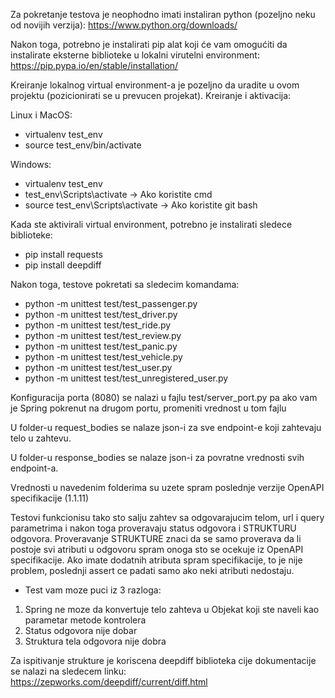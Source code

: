 Za pokretanje testova je neophodno imati instaliran python (pozeljno neku od novijih verzija): https://www.python.org/downloads/

Nakon toga, potrebno je instalirati pip alat koji će vam omogućiti da instalirate eksterne biblioteke
u lokalni virutelni environment: https://pip.pypa.io/en/stable/installation/

Kreiranje lokalnog virtual environment-a je pozeljno da uradite u ovom projektu (pozicionirati se u prevucen projekat). Kreiranje i aktivacija:

Linux i MacOS:

- virtualenv test_env
- source test_env/bin/activate

Windows:

- virtualenv test_env
- test_env\Scripts\activate -> Ako koristite cmd
- source test_env\Scripts\activate -> Ako koristite git bash

Kada ste aktivirali virtual environment, potrebno je instalirati sledece biblioteke:

- pip install requests
- pip install deepdiff

Nakon toga, testove pokretati sa sledecim komandama:

- python -m unittest test/test_passenger.py
- python -m unittest test/test_driver.py
- python -m unittest test/test_ride.py
- python -m unittest test/test_review.py
- python -m unittest test/test_panic.py
- python -m unittest test/test_vehicle.py
- python -m unittest test/test_user.py
- python -m unittest test/test_unregistered_user.py

Konfiguracija porta (8080) se nalazi u fajlu test/server_port.py pa ako vam je Spring pokrenut na drugom portu, promeniti vrednost u tom fajlu

U folder-u request_bodies se nalaze json-i za sve endpoint-e koji zahtevaju telo u zahtevu.

U folder-u response_bodies se nalaze json-i za povratne vrednosti svih endpoint-a.

Vrednosti u navedenim folderima su uzete spram poslednje verzije OpenAPI specifikacije (1.1.11)

Testovi funkcionisu tako sto salju zahtev sa odgovarajucim telom, url i query parametrima i nakon toga proveravaju status odgovora i STRUKTURU odgovora. Proveravanje STRUKTURE znaci da se samo proverava da li postoje svi atributi u odgovoru spram onoga sto se ocekuje iz OpenAPI specifikacije. Ako imate dodatnih atributa spram specifikacije, to je nije problem, poslednji assert ce padati samo ako neki atributi nedostaju.

- Test vam moze puci iz 3 razloga:

1. Spring ne moze da konvertuje telo zahteva u Objekat koji ste naveli kao parametar metode kontrolera
2. Status odgovora nije dobar
3. Struktura tela odgovora nije dobra

Za ispitivanje strukture je koriscena deepdiff biblioteka cije dokumentacije se nalazi na sledecem linku:
https://zepworks.com/deepdiff/current/diff.html
